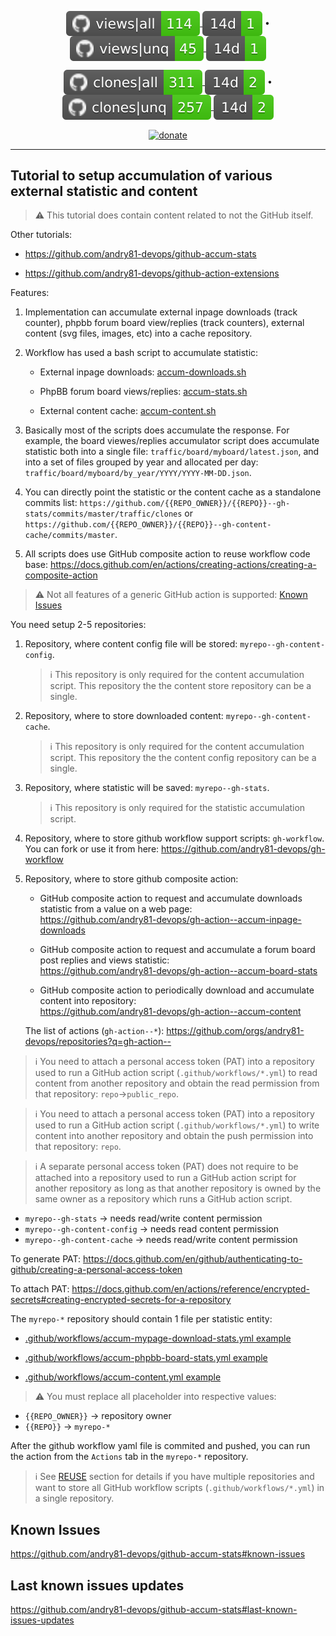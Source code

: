 <p align="center">
  <a href="https://github.com/andry81-stats/accum-content--gh-stats/commits/master/traffic/views">
    <img src="https://github.com/andry81-cache/andry81-devops--gh-content-cache/raw/master/repo/andry81-devops/accum-content/badges/traffic/views/all.svg" valign="middle" alt="GitHub views|any|total" />
    <img src="https://github.com/andry81-cache/andry81-devops--gh-content-cache/raw/master/repo/andry81-devops/accum-content/badges/traffic/views/all-14d.svg" valign="middle" alt="GitHub views|any|14d" /></a>
• <a href="https://github.com/andry81-stats/accum-content--gh-stats/commits/master/traffic/views">
    <img src="https://github.com/andry81-cache/andry81-devops--gh-content-cache/raw/master/repo/andry81-devops/accum-content/badges/traffic/views/unq.svg" valign="middle" alt="GitHub views|unique per day|total" />
    <img src="https://github.com/andry81-cache/andry81-devops--gh-content-cache/raw/master/repo/andry81-devops/accum-content/badges/traffic/views/unq-14d.svg" valign="middle" alt="GitHub views|unique per day|14d" /></a>
</p>

<p align="center">
  <a href="https://github.com/andry81-stats/accum-content--gh-stats/commits/master/traffic/clones">
    <img src="https://github.com/andry81-cache/andry81-devops--gh-content-cache/raw/master/repo/andry81-devops/accum-content/badges/traffic/clones/all.svg" valign="middle" alt="GitHub clones|any|total" />
    <img src="https://github.com/andry81-cache/andry81-devops--gh-content-cache/raw/master/repo/andry81-devops/accum-content/badges/traffic/clones/all-14d.svg" valign="middle" alt="GitHub clones|any|14d" /></a>
• <a href="https://github.com/andry81-stats/accum-content--gh-stats/commits/master/traffic/clones">
    <img src="https://github.com/andry81-cache/andry81-devops--gh-content-cache/raw/master/repo/andry81-devops/accum-content/badges/traffic/clones/unq.svg" valign="middle" alt="GitHub clones|unique per day|total" />
    <img src="https://github.com/andry81-cache/andry81-devops--gh-content-cache/raw/master/repo/andry81-devops/accum-content/badges/traffic/clones/unq-14d.svg" valign="middle" alt="GitHub clones|unique per day|14d" /></a>
</p>

<p align="center">
  <a href="https://github.com/andry81/donate"><img src="https://github.com/andry81-cache/andry81--gh-content-cache/raw/master/common/badges/donate/donate.svg" valign="middle" alt="donate" /></a>
</p>

---

## Tutorial to setup accumulation of various external statistic and content

> :warning: This tutorial does contain content related to not the GitHub itself.
>

Other tutorials:

* https://github.com/andry81-devops/github-accum-stats

* https://github.com/andry81-devops/github-action-extensions

Features:

1. Implementation can accumulate external inpage downloads (track counter), phpbb forum board view/replies (track counters), external content (svg files, images, etc) into a cache repository.

2. Workflow has used a bash script to accumulate statistic:

   * External inpage downloads: [accum-downloads.sh](https://github.com/andry81-devops/gh-workflow/blob/master/bash/inpage/accum-downloads.sh)

   * PhpBB forum board views/replies: [accum-stats.sh](https://github.com/andry81-devops/gh-workflow/blob/master/bash/board/accum-stats.sh)

   * External content cache: [accum-content.sh](https://github.com/andry81-devops/gh-workflow/blob/master/bash/cache/accum-content.sh)

3. Basically most of the scripts does accumulate the response. For example, the board viewes/replies accumulator script does accumulate statistic both into a single file: `traffic/board/myboard/latest.json`,
   and into a set of files grouped by year and allocated per day: `traffic/board/myboard/by_year/YYYY/YYYY-MM-DD.json`.

4. You can directly point the statistic or the content cache as a standalone commits list: `https://github.com/{{REPO_OWNER}}/{{REPO}}--gh-stats/commits/master/traffic/clones` or `https://github.com/{{REPO_OWNER}}/{{REPO}}--gh-content-cache/commits/master`.

5. All scripts does use GitHub composite action to reuse workflow code base: https://docs.github.com/en/actions/creating-actions/creating-a-composite-action

> :warning: Not all features of a generic GitHub action is supported: [Known Issues](#known-issues)

You need setup 2-5 repositories:

1. Repository, where content config file will be stored: `myrepo--gh-content-config`.<br />
   > :information_source: This repository is only required for the content accumulation script. This repository the the content store repository can be a single.

2. Repository, where to store downloaded content: `myrepo--gh-content-cache`.<br />
   > :information_source: This repository is only required for the content accumulation script. This repository the the content config repository can be a single.

3. Repository, where statistic will be saved: `myrepo--gh-stats`.<br />
   > :information_source: This repository is only required for the statistic accumulation script.

4. Repository, where to store github workflow support scripts: `gh-workflow`.<br />
   You can fork or use it from here: https://github.com/andry81-devops/gh-workflow

5. Repository, where to store github composite action:

   * GitHub composite action to request and accumulate downloads statistic from a value on a web page:<br />
     https://github.com/andry81-devops/gh-action--accum-inpage-downloads

   * GitHub composite action to request and accumulate a forum board post replies and views statistic:<br />
     https://github.com/andry81-devops/gh-action--accum-board-stats

   * GitHub composite action to periodically download and accumulate content into repository:<br />
     https://github.com/andry81-devops/gh-action--accum-content

   The list of actions (`gh-action--*`):
   https://github.com/orgs/andry81-devops/repositories?q=gh-action--

> :information_source: You need to attach a personal access token (PAT) into a repository used to run a GitHub action script (`.github/workflows/*.yml`) to read content from another repository and obtain the read permission from that repository: `repo`->`public_repo`.

> :information_source: You need to attach a personal access token (PAT) into a repository used to run a GitHub action script (`.github/workflows/*.yml`) to write content into another repository and obtain the push permission into that repository: `repo`.

> :information_source: A separate personal access token (PAT) does not require to be attached into a repository used to run a GitHub action script for another repository as long as that another repository is owned by the same owner as a repository which runs a GitHub action script.

* `myrepo--gh-stats` -> needs read/write content permission
* `myrepo--gh-content-config` -> needs read content permission
* `myrepo--gh-content-cache` -> needs read/write content permission

To generate PAT: https://docs.github.com/en/github/authenticating-to-github/creating-a-personal-access-token

To attach PAT: https://docs.github.com/en/actions/reference/encrypted-secrets#creating-encrypted-secrets-for-a-repository

The `myrepo-*` repository should contain 1 file per statistic entity:

* [.github/workflows/accum-mypage-download-stats.yml example](https://github.com/andry81-devops/gh-action--accum-inpage-downloads#accum-mypage-download-stats-yml)

* [.github/workflows/accum-phpbb-board-stats.yml example](https://github.com/andry81-devops/gh-action--accum-board-stats#accum-phpbb-board-stats-yml)

* [.github/workflows/accum-content.yml example](https://github.com/andry81-devops/gh-action--accum-content#accum-content-yml)

> :warning: You must replace all placeholder into respective values:

* `{{REPO_OWNER}}` -> repository owner
* `{{REPO}}` -> `myrepo-*`

After the github workflow yaml file is commited and pushed, you can run the action from the `Actions` tab in the `myrepo-*` repository.

> :information_source: See <a href="https://github.com/andry81-devops/github-accum-stats#reuse">REUSE</a> section for details if you have multiple repositories and want to store all GitHub workflow scripts (`.github/workflows/*.yml`) in a single repository.

## Known Issues

https://github.com/andry81-devops/github-accum-stats#known-issues

## Last known issues updates

https://github.com/andry81-devops/github-accum-stats#last-known-issues-updates
